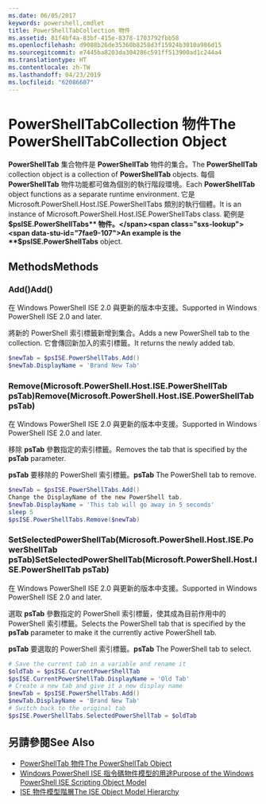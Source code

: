 ```yaml
---
ms.date: 06/05/2017
keywords: powershell,cmdlet
title: PowerShellTabCollection 物件
ms.assetid: 81f4bf4a-83bf-415e-8378-1703792fbb58
ms.openlocfilehash: d9088b26de35360b8258d3f15924b3010a986d15
ms.sourcegitcommit: e7445ba8203da304286c591ff513900ad1c244a4
ms.translationtype: HT
ms.contentlocale: zh-TW
ms.lasthandoff: 04/23/2019
ms.locfileid: "62086607"
---
```

# <a name="the-powershelltabcollection-object"></a><span data-ttu-id="7fae9-103">PowerShellTabCollection 物件</span><span class="sxs-lookup"><span data-stu-id="7fae9-103">The PowerShellTabCollection Object</span></span>

<span data-ttu-id="7fae9-104">**PowerShellTab** 集合物件是 **PowerShellTab** 物件的集合。</span><span class="sxs-lookup"><span data-stu-id="7fae9-104">The **PowerShellTab** collection object is a collection of **PowerShellTab** objects.</span></span> <span data-ttu-id="7fae9-105">每個 **PowerShellTab** 物件功能都可做為個別的執行階段環境。</span><span class="sxs-lookup"><span data-stu-id="7fae9-105">Each **PowerShellTab** object functions as a separate runtime environment.</span></span> <span data-ttu-id="7fae9-106">它是 Microsoft.PowerShell.Host.ISE.PowerShellTabs 類別的執行個體。</span><span class="sxs-lookup"><span data-stu-id="7fae9-106">It is an instance of Microsoft.PowerShell.Host.ISE.PowerShellTabs class.</span></span> <span data-ttu-id="7fae9-107">範例是 **$psISE.PowerShellTabs** 物件。</span><span class="sxs-lookup"><span data-stu-id="7fae9-107">An example is the **$psISE.PowerShellTabs** object.</span></span>

## <a name="methods"></a><span data-ttu-id="7fae9-108">Methods</span><span class="sxs-lookup"><span data-stu-id="7fae9-108">Methods</span></span>

### <a name="add"></a><span data-ttu-id="7fae9-109">Add\(\)</span><span class="sxs-lookup"><span data-stu-id="7fae9-109">Add\(\)</span></span>

<span data-ttu-id="7fae9-110">在 Windows PowerShell ISE 2.0 與更新的版本中支援。</span><span class="sxs-lookup"><span data-stu-id="7fae9-110">Supported in Windows PowerShell ISE 2.0 and later.</span></span>

<span data-ttu-id="7fae9-111">將新的 PowerShell 索引標籤新增到集合。</span><span class="sxs-lookup"><span data-stu-id="7fae9-111">Adds a new PowerShell tab to the collection.</span></span> <span data-ttu-id="7fae9-112">它會傳回新加入的索引標籤。</span><span class="sxs-lookup"><span data-stu-id="7fae9-112">It returns the newly added tab.</span></span>

```powershell
$newTab = $psISE.PowerShellTabs.Add()
$newTab.DisplayName = 'Brand New Tab'
```

### <a name="removemicrosoftpowershellhostisepowershelltab-pstab"></a><span data-ttu-id="7fae9-113">Remove\(Microsoft.PowerShell.Host.ISE.PowerShellTab psTab\)</span><span class="sxs-lookup"><span data-stu-id="7fae9-113">Remove\(Microsoft.PowerShell.Host.ISE.PowerShellTab psTab\)</span></span>

<span data-ttu-id="7fae9-114">在 Windows PowerShell ISE 2.0 與更新的版本中支援。</span><span class="sxs-lookup"><span data-stu-id="7fae9-114">Supported in Windows PowerShell ISE 2.0 and later.</span></span>

<span data-ttu-id="7fae9-115">移除 **psTab** 參數指定的索引標籤。</span><span class="sxs-lookup"><span data-stu-id="7fae9-115">Removes the tab that is specified by the **psTab** parameter.</span></span>

<span data-ttu-id="7fae9-116">**psTab** 要移除的 PowerShell 索引標籤。</span><span class="sxs-lookup"><span data-stu-id="7fae9-116">**psTab** The PowerShell tab to remove.</span></span>

```powershell
$newTab = $psISE.PowerShellTabs.Add()
Change the DisplayName of the new PowerShell tab.
$newTab.DisplayName = 'This tab will go away in 5 seconds'
sleep 5
$psISE.PowerShellTabs.Remove($newTab)
```

### <a name="setselectedpowershelltabmicrosoftpowershellhostisepowershelltab-pstab"></a><span data-ttu-id="7fae9-117">SetSelectedPowerShellTab\(Microsoft.PowerShell.Host.ISE.PowerShellTab psTab\)</span><span class="sxs-lookup"><span data-stu-id="7fae9-117">SetSelectedPowerShellTab\(Microsoft.PowerShell.Host.ISE.PowerShellTab psTab\)</span></span>

<span data-ttu-id="7fae9-118">在 Windows PowerShell ISE 2.0 與更新的版本中支援。</span><span class="sxs-lookup"><span data-stu-id="7fae9-118">Supported in Windows PowerShell ISE 2.0 and later.</span></span>

<span data-ttu-id="7fae9-119">選取 **psTab** 參數指定的 PowerShell 索引標籤，使其成為目前作用中的 PowerShell 索引標籤。</span><span class="sxs-lookup"><span data-stu-id="7fae9-119">Selects the PowerShell tab that is specified by the **psTab** parameter to make it the currently active PowerShell tab.</span></span>

<span data-ttu-id="7fae9-120">**psTab** 要選取的 PowerShell 索引標籤。</span><span class="sxs-lookup"><span data-stu-id="7fae9-120">**psTab** The PowerShell tab to select.</span></span>

```powershell
# Save the current tab in a variable and rename it
$oldTab = $psISE.CurrentPowerShellTab
$psISE.CurrentPowerShellTab.DisplayName = 'Old Tab'
# Create a new tab and give it a new display name
$newTab = $psISE.PowerShellTabs.Add()
$newTab.DisplayName = 'Brand New Tab'
# Switch back to the original tab
$psISE.PowerShellTabs.SelectedPowerShellTab = $oldTab
```

## <a name="see-also"></a><span data-ttu-id="7fae9-121">另請參閱</span><span class="sxs-lookup"><span data-stu-id="7fae9-121">See Also</span></span>

- [<span data-ttu-id="7fae9-122">PowerShellTab 物件</span><span class="sxs-lookup"><span data-stu-id="7fae9-122">The PowerShellTab Object</span></span>](The-PowerShellTab-Object.md)
- [<span data-ttu-id="7fae9-123">Windows PowerShell ISE 指令碼物件模型的用途</span><span class="sxs-lookup"><span data-stu-id="7fae9-123">Purpose of the Windows PowerShell ISE Scripting Object Model</span></span>](Purpose-of-the-Windows-PowerShell-ISE-Scripting-Object-Model.md)
- [<span data-ttu-id="7fae9-124">ISE 物件模型階層</span><span class="sxs-lookup"><span data-stu-id="7fae9-124">The ISE Object Model Hierarchy</span></span>](The-ISE-Object-Model-Hierarchy.md)